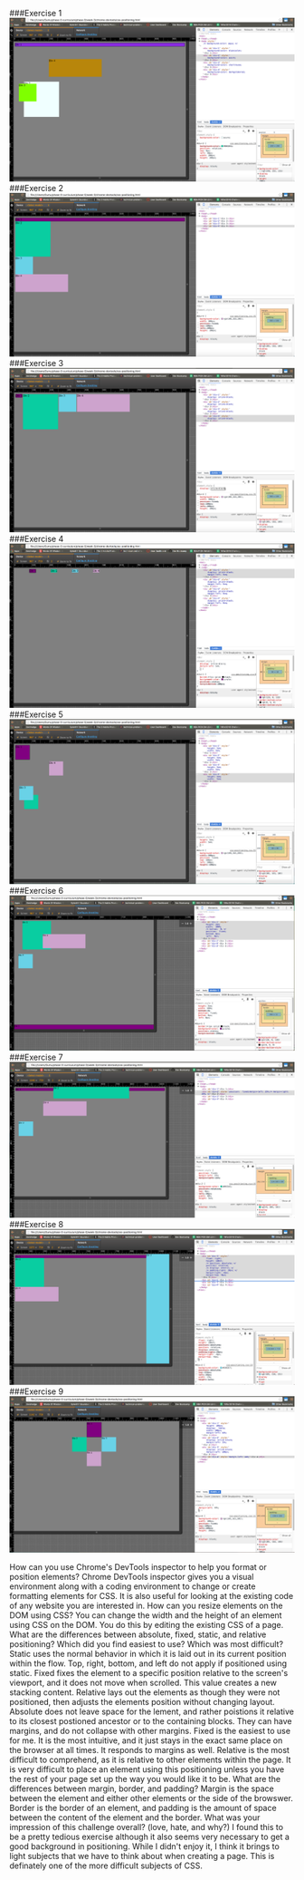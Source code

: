 ###Exercise 1
![](https://github.com/egumerlock/phase-0/blob/master/week-2/imgs/exercise1.png)
###Exercise 2
![](https://github.com/egumerlock/phase-0/blob/master/week-2/imgs/exercise2.png)
###Exercise 3
![](https://github.com/egumerlock/phase-0/blob/master/week-2/imgs/exercise3.png)
###Exercise 4
![](https://github.com/egumerlock/phase-0/blob/master/week-2/imgs/exercise4.png)
###Exercise 5
![](https://github.com/egumerlock/phase-0/blob/master/week-2/imgs/exercise5.png)
###Exercise 6
![](https://github.com/egumerlock/phase-0/blob/master/week-2/imgs/exercise6.png)
###Exercise 7
![](https://github.com/egumerlock/phase-0/blob/master/week-2/imgs/exercise7.png)
###Exercise 8
![](https://github.com/egumerlock/phase-0/blob/master/week-2/imgs/exercise8.png)
###Exercise 9
![](https://github.com/egumerlock/phase-0/blob/master/week-2/imgs/exercise9.png)

How can you use Chrome's DevTools inspector to help you format or position elements?
Chrome DevTools inspector gives you a visual environment along with a coding environment to change or create formatting elements for CSS.  It is also useful for looking at the existing code of any website you are interested in.
How can you resize elements on the DOM using CSS?
You can change the width and the height of an element using CSS on the DOM.  You do this by editing the existing CSS of a page.
What are the differences between absolute, fixed, static, and relative positioning? Which did you find easiest to use? Which was most difficult?
Static uses the normal behavior in which it is laid out in its current position within the flow.  Top, right, bottom, and left do not apply if positioned using static.  Fixed fixes the element to a specific position relative to the screen's viewport, and it does not move when scrolled.  This value creates a new stacking content.  Relative lays out the elements as though they were not positioned, then adjusts the elements position without changing layout.  Absolute does not leave space for the lement, and rather poistions it relative to its closest postioned ancestor or to the containing blocks.  They can have margins, and do not collapse with other margins.
Fixed is the easiest to use for me.  It is the most intuitive, and it just stays in the exact same place on the browser at all times.  It responds to margins as well.  Relative is the most difficult to comprehend, as it is relative to other elements within the page.  It is very difficult to place an element using this positioning unless you have the rest of your page set up the way you would like it to be.
What are the differences between margin, border, and padding?
Margin is the space between the element and either other elements or the side of the browswer.  Border is the border of an element, and padding is the amount of space between the content of the element and the border.
What was your impression of this challenge overall? (love, hate, and why?)
I found this to be a pretty tedious exercise although it also seems very necessary to get a good background in positioning.  While I didn't enjoy it, I think it brings to light subjects that we have to think about when creating a page.  This is definately one of the more difficult subjects of CSS.